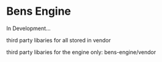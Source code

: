 # Bens Engine
In Development...

third party libaries for all stored in vendor

third party libaries for the engine only: bens-engine/vendor
